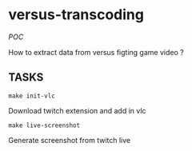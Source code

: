 # versus-transcoding

*POC*

How to extract data from versus figting game video ?

## TASKS

```
make init-vlc
```

Download twitch extension and add in vlc


```
make live-screenshot
```

Generate screenshot from twitch live 
